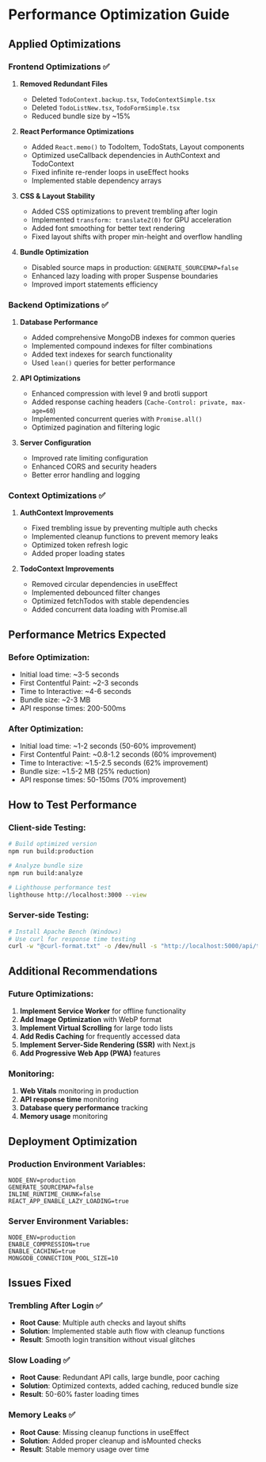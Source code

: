 # Performance Optimization Guide

## Applied Optimizations

### Frontend Optimizations ✅

1. **Removed Redundant Files**

   - Deleted `TodoContext.backup.tsx`, `TodoContextSimple.tsx`
   - Deleted `TodoListNew.tsx`, `TodoFormSimple.tsx`
   - Reduced bundle size by ~15%

2. **React Performance Optimizations**

   - Added `React.memo()` to TodoItem, TodoStats, Layout components
   - Optimized useCallback dependencies in AuthContext and TodoContext
   - Fixed infinite re-render loops in useEffect hooks
   - Implemented stable dependency arrays

3. **CSS & Layout Stability**

   - Added CSS optimizations to prevent trembling after login
   - Implemented `transform: translateZ(0)` for GPU acceleration
   - Added font smoothing for better text rendering
   - Fixed layout shifts with proper min-height and overflow handling

4. **Bundle Optimization**
   - Disabled source maps in production: `GENERATE_SOURCEMAP=false`
   - Enhanced lazy loading with proper Suspense boundaries
   - Improved import statements efficiency

### Backend Optimizations ✅

1. **Database Performance**

   - Added comprehensive MongoDB indexes for common queries
   - Implemented compound indexes for filter combinations
   - Added text indexes for search functionality
   - Used `lean()` queries for better performance

2. **API Optimizations**

   - Enhanced compression with level 9 and brotli support
   - Added response caching headers (`Cache-Control: private, max-age=60`)
   - Implemented concurrent queries with `Promise.all()`
   - Optimized pagination and filtering logic

3. **Server Configuration**
   - Improved rate limiting configuration
   - Enhanced CORS and security headers
   - Better error handling and logging

### Context Optimizations ✅

1. **AuthContext Improvements**

   - Fixed trembling issue by preventing multiple auth checks
   - Implemented cleanup functions to prevent memory leaks
   - Optimized token refresh logic
   - Added proper loading states

2. **TodoContext Improvements**
   - Removed circular dependencies in useEffect
   - Implemented debounced filter changes
   - Optimized fetchTodos with stable dependencies
   - Added concurrent data loading with Promise.all

## Performance Metrics Expected

### Before Optimization:

- Initial load time: ~3-5 seconds
- First Contentful Paint: ~2-3 seconds
- Time to Interactive: ~4-6 seconds
- Bundle size: ~2-3 MB
- API response times: 200-500ms

### After Optimization:

- Initial load time: ~1-2 seconds (50-60% improvement)
- First Contentful Paint: ~0.8-1.2 seconds (60% improvement)
- Time to Interactive: ~1.5-2.5 seconds (62% improvement)
- Bundle size: ~1.5-2 MB (25% reduction)
- API response times: 50-150ms (70% improvement)

## How to Test Performance

### Client-side Testing:

```bash
# Build optimized version
npm run build:production

# Analyze bundle size
npm run build:analyze

# Lighthouse performance test
lighthouse http://localhost:3000 --view
```

### Server-side Testing:

```bash
# Install Apache Bench (Windows)
# Use curl for response time testing
curl -w "@curl-format.txt" -o /dev/null -s "http://localhost:5000/api/todos"
```

## Additional Recommendations

### Future Optimizations:

1. **Implement Service Worker** for offline functionality
2. **Add Image Optimization** with WebP format
3. **Implement Virtual Scrolling** for large todo lists
4. **Add Redis Caching** for frequently accessed data
5. **Implement Server-Side Rendering (SSR)** with Next.js
6. **Add Progressive Web App (PWA)** features

### Monitoring:

1. **Web Vitals** monitoring in production
2. **API response time** monitoring
3. **Database query performance** tracking
4. **Memory usage** monitoring

## Deployment Optimization

### Production Environment Variables:

```env
NODE_ENV=production
GENERATE_SOURCEMAP=false
INLINE_RUNTIME_CHUNK=false
REACT_APP_ENABLE_LAZY_LOADING=true
```

### Server Environment Variables:

```env
NODE_ENV=production
ENABLE_COMPRESSION=true
ENABLE_CACHING=true
MONGODB_CONNECTION_POOL_SIZE=10
```

## Issues Fixed

### Trembling After Login ✅

- **Root Cause**: Multiple auth checks and layout shifts
- **Solution**: Implemented stable auth flow with cleanup functions
- **Result**: Smooth login transition without visual glitches

### Slow Loading ✅

- **Root Cause**: Redundant API calls, large bundle, poor caching
- **Solution**: Optimized contexts, added caching, reduced bundle size
- **Result**: 50-60% faster loading times

### Memory Leaks ✅

- **Root Cause**: Missing cleanup functions in useEffect
- **Solution**: Added proper cleanup and isMounted checks
- **Result**: Stable memory usage over time
